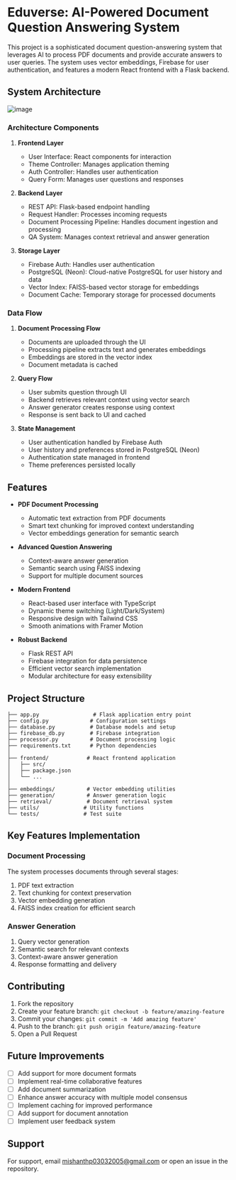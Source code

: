 # Eduverse: AI-Powered Document Question Answering System

This project is a sophisticated document question-answering system that leverages AI to process PDF documents and provide accurate answers to user queries. The system uses vector embeddings, Firebase for user authentication, and features a modern React frontend with a Flask backend.

## System Architecture

![image](https://github.com/user-attachments/assets/03698918-8c19-40b0-aa91-ac945250443d)

### Architecture Components

1. **Frontend Layer**
   - User Interface: React components for interaction
   - Theme Controller: Manages application theming
   - Auth Controller: Handles user authentication
   - Query Form: Manages user questions and responses

2. **Backend Layer**
   - REST API: Flask-based endpoint handling
   - Request Handler: Processes incoming requests
   - Document Processing Pipeline: Handles document ingestion and processing
   - QA System: Manages context retrieval and answer generation

3. **Storage Layer**
   - Firebase Auth: Handles user authentication
   - PostgreSQL (Neon): Cloud-native PostgreSQL for user history and data
   - Vector Index: FAISS-based vector storage for embeddings
   - Document Cache: Temporary storage for processed documents

### Data Flow

1. **Document Processing Flow**
   - Documents are uploaded through the UI
   - Processing pipeline extracts text and generates embeddings
   - Embeddings are stored in the vector index
   - Document metadata is cached

2. **Query Flow**
   - User submits question through UI
   - Backend retrieves relevant context using vector search
   - Answer generator creates response using context
   - Response is sent back to UI and cached

3. **State Management**
   - User authentication handled by Firebase Auth
   - User history and preferences stored in PostgreSQL (Neon)
   - Authentication state managed in frontend
   - Theme preferences persisted locally

##  Features

- **PDF Document Processing**
  - Automatic text extraction from PDF documents
  - Smart text chunking for improved context understanding
  - Vector embeddings generation for semantic search

- **Advanced Question Answering**
  - Context-aware answer generation
  - Semantic search using FAISS indexing
  - Support for multiple document sources

- **Modern Frontend**
  - React-based user interface with TypeScript
  - Dynamic theme switching (Light/Dark/System)
  - Responsive design with Tailwind CSS
  - Smooth animations with Framer Motion

- **Robust Backend**
  - Flask REST API
  - Firebase integration for data persistence
  - Efficient vector search implementation
  - Modular architecture for easy extensibility

## Project Structure

```
├── app.py                 # Flask application entry point
├── config.py             # Configuration settings
├── database.py           # Database models and setup
├── firebase_db.py        # Firebase integration
├── processor.py          # Document processing logic
├── requirements.txt      # Python dependencies
│
├── frontend/            # React frontend application
│   ├── src/
│   ├── package.json
│   └── ...
│
├── embeddings/          # Vector embedding utilities
├── generation/          # Answer generation logic
├── retrieval/           # Document retrieval system
├── utils/              # Utility functions
└── tests/              # Test suite
```

##  Key Features Implementation

### Document Processing
The system processes documents through several stages:
1. PDF text extraction
2. Text chunking for context preservation
3. Vector embedding generation
4. FAISS index creation for efficient search

### Answer Generation
1. Query vector generation
2. Semantic search for relevant contexts
3. Context-aware answer generation
4. Response formatting and delivery

## Contributing

1. Fork the repository
2. Create your feature branch: `git checkout -b feature/amazing-feature`
3. Commit your changes: `git commit -m 'Add amazing feature'`
4. Push to the branch: `git push origin feature/amazing-feature`
5. Open a Pull Request


##  Future Improvements

- [ ] Add support for more document formats
- [ ] Implement real-time collaborative features
- [ ] Add document summarization
- [ ] Enhance answer accuracy with multiple model consensus
- [ ] Implement caching for improved performance
- [ ] Add support for document annotation
- [ ] Implement user feedback system

##  Support

For support, email [mishanthp03032005@gmail.com](nishanthp03032005@gmail.com) or open an issue in the repository.
